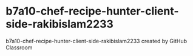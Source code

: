 # b7a10-chef-recipe-hunter-client-side-rakibislam2233
b7a10-chef-recipe-hunter-client-side-rakibislam2233 created by GitHub Classroom
